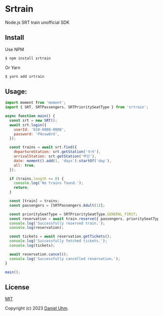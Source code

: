 # Srtrain

Node.js SRT train unofficial SDK

## Install

Use NPM

```sh
$ npm install srtrain
```

Or Yarn

```sh
$ yarn add srtrain
```

## Usage:

```javascript
import moment from 'moment';
import { SRT, SRTPassengers, SRTPrioritySeatType } from 'srtrain';

async function main() {
  const srt = new SRT();
  await srt.login({
    userId: '010-0000-0000',
    password: 'P4ssw0rd',
  });

  const trains = await srt.find({
    departureStation: srt.getStation('수서'),
    arrivalStation: srt.getStation('부산'),
    date: moment().add(1, 'days').startOf('day'),
    all: true,
  });

  if (trains.length <= 0) {
    console.log('No trains found.');
    return;
  }

  const [train] = trains;
  const passengers = [SRTPassengers.Adult(1)];

  const prioritySeatType = SRTPrioritySeatType.GENERAL_FIRST;
  const reservation = await train.reserve({ passengers, prioritySeatType });
  console.log('Successfully reserved train.');
  console.log(reservation);

  const tickets = await reservation.getTickets();
  console.log('Successfully fetched tickets.');
  console.log(tickets);

  await reservation.cancel();
  console.log('Successfully cancelled reservation.');
}

main();
```

## License

[MIT](LICENSE)

Copyright (c) 2023 [Daniel Uhm](htts://github.com/danieluhm2004).
